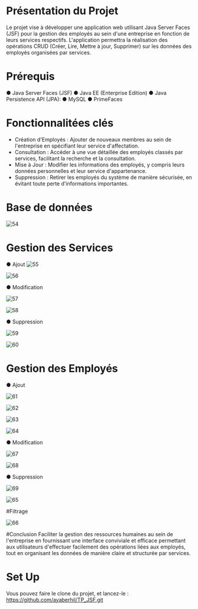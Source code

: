 # Présentation du Projet
Le projet vise à développer une application web utilisant Java Server Faces (JSF) pour la gestion des employés au sein d'une entreprise en fonction de leurs services respectifs. L'application permettra la réalisation des opérations CRUD (Créer, Lire, Mettre à jour, Supprimer) sur les données des employés organisées par services.

# Prérequis
&#9679; Java Server Faces (JSF)
&#9679; Java EE (Enterprise Edition)
&#9679; Java Persistence API (JPA):
&#9679; MySQL
&#9679; PrimeFaces

# Fonctionnalitées clés
- Création d'Employés : Ajouter de nouveaux membres au sein de l'entreprise en spécifiant leur service d'affectation.
- Consultation : Accéder à une vue détaillée des employés classés par services, facilitant la recherche et la consultation.
- Mise à Jour : Modifier les informations des employés, y compris leurs données personnelles et leur service d'appartenance.
- Suppression : Retirer les employés du système de manière sécurisée, en évitant toute perte d'informations importantes.


# Base de données
![54](https://github.com/ayaberhil/TP_JSF/assets/147451152/c56ee239-8080-441e-819f-48b58c1d6283)

# Gestion des Services

  &#9679; Ajout
![55](https://github.com/ayaberhil/TP_JSF/assets/147451152/f8594db5-6e56-4681-8957-589fbdb482ee)

![56](https://github.com/ayaberhil/TP_JSF/assets/147451152/cbc983c8-df79-4f78-a761-26e90444d0f1)

  &#9679; Modification

![57](https://github.com/ayaberhil/TP_JSF/assets/147451152/596f93d0-3459-4bc2-9c47-2b2c47bf26ed)

![58](https://github.com/ayaberhil/TP_JSF/assets/147451152/fff26fe2-482a-4765-8e8c-c967193742a9)

  &#9679; Suppression

![59](https://github.com/ayaberhil/TP_JSF/assets/147451152/6dae4600-26c6-4603-98da-01f8b0488a3e)

![60](https://github.com/ayaberhil/TP_JSF/assets/147451152/927a8622-3b4f-48aa-9cb8-b1fafc5d71ef)


# Gestion des Employés

  &#9679; Ajout

![61](https://github.com/ayaberhil/TP_JSF/assets/147451152/18146e37-9527-404e-adf6-2efb525f2c33)

![62](https://github.com/ayaberhil/TP_JSF/assets/147451152/b904f54c-a976-48a2-a9d7-b8b310969032)

![63](https://github.com/ayaberhil/TP_JSF/assets/147451152/e8dd6890-c8e8-44cc-b0ea-9677e371e3df)

![64](https://github.com/ayaberhil/TP_JSF/assets/147451152/2a146729-ea53-4777-a96f-ce4bc21d6b5f)

  &#9679; Modification

![67](https://github.com/ayaberhil/TP_JSF/assets/147451152/33e24ffd-3485-4fae-9c58-623941763f6b)

![68](https://github.com/ayaberhil/TP_JSF/assets/147451152/50f3998d-c0d2-4f09-a9e1-29236633c9f1)

  &#9679; Suppression
  
![69](https://github.com/ayaberhil/TP_JSF/assets/147451152/c917d2f4-6e29-4041-8dab-4c46bacc75ef)

![65](https://github.com/ayaberhil/TP_JSF/assets/147451152/17fed768-49a2-47e8-9585-3c3fc0d74a58)

#Filtrage

![66](https://github.com/ayaberhil/TP_JSF/assets/147451152/e2bcf102-136a-46a6-9c70-8d40f3310515)


#Conclusion
Faciliter la gestion des ressources humaines au sein de l'entreprise en fournissant une interface conviviale et efficace permettant aux utilisateurs d'effectuer facilement des opérations liées aux employés, tout en organisant les données de manière claire et structurée par services.

# Set Up
Vous pouvez faire le clone du projet, et lancez-le : https://github.com/ayaberhil/TP_JSF.git
















  
